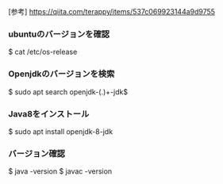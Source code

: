 [参考]
https://qiita.com/terappy/items/537c069923144a9d9755

### ubuntuのバージョンを確認
$ cat /etc/os-release

### Openjdkのバージョンを検索
$ sudo apt search openjdk-\(\.\)\+-jdk$

### Java8をインストール
$ sudo apt install openjdk-8-jdk

### バージョン確認
$ java -version
$ javac -version
